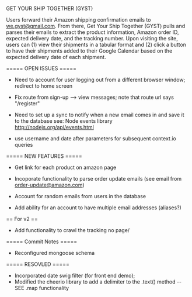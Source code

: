 GET YOUR SHIP TOGETHER (GYST)

Users forward their Amazon shipping confirmation emails to we.gyst@gmail.com. From there, Get Your Ship Together (GYST) pulls and parses their emails to extract the product information, Amazon order ID, expected delivery date, and the tracking number. Upon visiting the site, users can (1) view their shipments in a tabular format and (2) click a button to have their shipments added to their Google Calendar based on the expected delivery date of each shipment.


===== OPEN ISSUES =====
- Need to account for user logging out from a different browser window; redirect to home screen

- Fix route from sign-up --> view messages; note that route url says "/register"

- Need to set up a sync to notify when a new email comes in and save it to the database
see: Node events library
http://nodejs.org/api/events.html

- use username and date after parameters for subsequent context.io queries

===== NEW FEATURES =====
- Get link for each product on amazon page

- Incoporate functionality to parse order update emails (see email from <order-update@amazon.com>)

- Account for random emails from users in the database

- Add ability for an account to have multiple email addresses (aliases?)

== For v2 ==
- Add functionality to crawl the tracking no page/

<!-- <div class="tracking-progress status-delivered">
    <div class="progress-indicator">
      <h2 class="hide-fromsighted">delivered</h2>
    </div>
  <div class="progress-details">
    <ul>
        <li>
          <span class="label">Expected Delivery Day:</span>
          <span class="value">Thursday, March 13, 2014</span>
        </li>
    </ul>
  </div>
</div> -->



===== Commit Notes =====
- Reconfigured mongoose schema


===== RESOVLED =====
- Incorporated date swig filter (for front end demo);
- Modified the cheerio library to add a delimiter to the .text() method -- SEE .map functionality